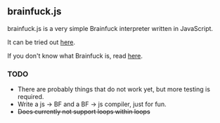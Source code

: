 ## brainfuck.js

brainfuck.js is a very simple Brainfuck interpreter written in
JavaScript.

It can be tried out [here](http://folk.ntnu.no/martigam/brainfuck.js/).

If you don't know what Brainfuck is, read
[here](http://en.wikipedia.org/wiki/Brainfuck).


### TODO

* There are probably things that do not work yet, but more testing is
  required.
* Write a js -> BF and a BF -> js compiler, just for fun.
* ~~Does currently not support loops within loops~~
